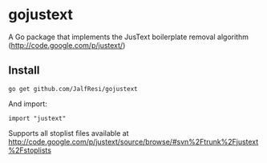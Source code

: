 gojustext
=========

A Go package that implements the JusText boilerplate removal algorithm (http://code.google.com/p/justext/)

## Install

    go get github.com/JalfResi/gojustext

And import:

    import "justext"

Supports all stoplist files available at http://code.google.com/p/justext/source/browse/#svn%2Ftrunk%2Fjustext%2Fstoplists

